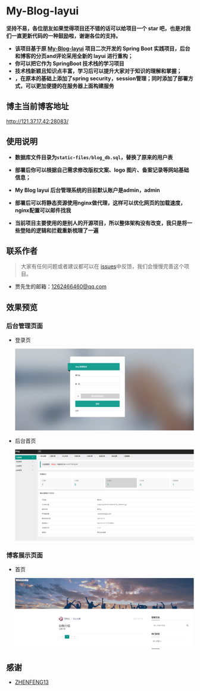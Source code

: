 # My-Blog-layui

**坚持不易，各位朋友如果觉得项目还不错的话可以给项目一个 star 吧，也是对我们一直更新代码的一种鼓励啦，谢谢各位的支持。**

- **该项目基于原 [My-Blog-layui](https://github.com/ZHENFENG13/My-Blog-layui) 项目二次开发的 Spring Boot 实践项目，后台和博客的分页and评论采用全新的 layui 进行重构；**
- **你可以把它作为 SpringBoot 技术栈的学习项目**
- **技术栈新颖且知识点丰富，学习后可以提升大家对于知识的理解和掌握；**
- **，在原本的基础上添加了spring security，session管理；同时添加了部署方式，可以更加便捷的在服务器上面构建服务**

## 博主当前博客地址
http://121.37.17.42:28083/

## 使用说明

- **数据库文件目录为```static-files/blog_db.sql```，替换了原来的用户表**

- **部署后你可以根据自己需求修改版权文案、logo 图片、备案记录等网站基础信息；**

- **My Blog layui 后台管理系统的目前默认账户是admin，admin**

- **部署后可以将静态资源使用nginx做代理，这样可以优化网页的加载速度，nginx配置可以邮件找我**

- **当前项目主要使用的是别人的开源项目，所以整体架构没有改变，我只是将一些登陆的逻辑和拦截重新梳理了一遍**


## 联系作者

> 大家有任何问题或者建议都可以在 [issues](https://github.com/jwh199588/My-Blog-layui-master/issues)中反馈，我们会慢慢完善这个项目。

- 贾先生的邮箱：1262466460@qq.com


## 效果预览

### 后台管理页面

- 登录页

	![login](static-files/login.png)

- 后台首页

	![dashboard](static-files/dashboard.png)

### 博客展示页面

- 首页

  ![index03](static-files/index03.png)
## 感谢

- [ZHENFENG13](https://github.com/ZHENFENG13/My-Blog-layui)
